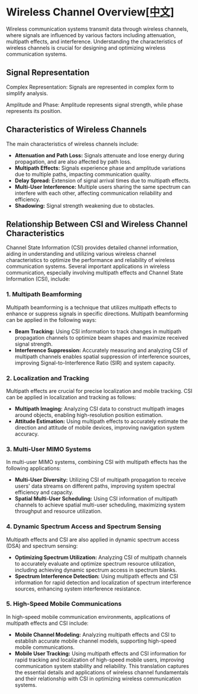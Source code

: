 # Wireless Channel Overview[[中文]](docs/zh_CN/Signal-Processing-Fundamentals.md)

Wireless communication systems transmit data through wireless channels, where signals are influenced by various factors including attenuation, multipath effects, and interference. Understanding the characteristics of wireless channels is crucial for designing and optimizing wireless communication systems.

## Signal Representation

Complex Representation: Signals are represented in complex form to simplify analysis.

Amplitude and Phase: Amplitude represents signal strength, while phase represents its position.

## Characteristics of Wireless Channels

The main characteristics of wireless channels include:

- **Attenuation and Path Loss:** Signals attenuate and lose energy during propagation, and are also affected by path loss.
- **Multipath Effects:** Signals experience phase and amplitude variations due to multiple paths, impacting communication quality.
- **Delay Spread:** Extension of signal arrival times due to multipath effects.
- **Multi-User Interference:** Multiple users sharing the same spectrum can interfere with each other, affecting communication reliability and efficiency.
- **Shadowing:** Signal strength weakening due to obstacles.
## Relationship Between CSI and Wireless Channel Characteristics

Channel State Information (CSI) provides detailed channel information, aiding in understanding and utilizing various wireless channel characteristics to optimize the performance and reliability of wireless communication systems. Several important applications in wireless communication, especially involving multipath effects and Channel State Information (CSI), include:

### 1. Multipath Beamforming

Multipath beamforming is a technique that utilizes multipath effects to enhance or suppress signals in specific directions. Multipath beamforming can be applied in the following ways:

- **Beam Tracking:** Using CSI information to track changes in multipath propagation channels to optimize beam shapes and maximize received signal strength.
- **Interference Suppression:** Accurately measuring and analyzing CSI of multipath channels enables spatial suppression of interference sources, improving Signal-to-Interference Ratio (SIR) and system capacity.
### 2. Localization and Tracking

Multipath effects are crucial for precise localization and mobile tracking. CSI can be applied in localization and tracking as follows:

- **Multipath Imaging:** Analyzing CSI data to construct multipath images around objects, enabling high-resolution position estimation.
- **Attitude Estimation:** Using multipath effects to accurately estimate the direction and attitude of mobile devices, improving navigation system accuracy.
### 3. Multi-User MIMO Systems

In multi-user MIMO systems, combining CSI with multipath effects has the following applications:

- **Multi-User Diversity:** Utilizing CSI of multipath propagation to receive users' data streams on different paths, improving system spectral efficiency and capacity.
- **Spatial Multi-User Scheduling:** Using CSI information of multipath channels to achieve spatial multi-user scheduling, maximizing system throughput and resource utilization.
### 4. Dynamic Spectrum Access and Spectrum Sensing

Multipath effects and CSI are also applied in dynamic spectrum access (DSA) and spectrum sensing:

- **Optimizing Spectrum Utilization:** Analyzing CSI of multipath channels to accurately evaluate and optimize spectrum resource utilization, including achieving dynamic spectrum access in spectrum blanks.
- **Spectrum Interference Detection:** Using multipath effects and CSI information for rapid detection and localization of spectrum interference sources, enhancing system interference resistance.
### 5. High-Speed Mobile Communications

In high-speed mobile communication environments, applications of multipath effects and CSI include:

- **Mobile Channel Modeling:** Analyzing multipath effects and CSI to establish accurate mobile channel models, supporting high-speed mobile communications.
- **Mobile User Tracking:** Using multipath effects and CSI information for rapid tracking and localization of high-speed mobile users, improving communication system stability and reliability.
This translation captures the essential details and applications of wireless channel fundamentals and their relationship with CSI in optimizing wireless communication systems.